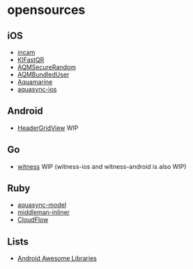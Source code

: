 opensources
===========

iOS
---

- [incam](https://github.com/kaiinui/incam)
- [KIFastQR](https://github.com/kaiinui/FastQR)
- [AQMSecureRandom](https://github.com/AQAquamarine/AQMSecureRandom)
- [AQMBundledUser](https://github.com/AQAquamarine/AQMBundledUser)
- [Aquamarine](https://github.com/AQAquamarine/Aquamarine)
- [aquasync-ios](https://github.com/AQAquamarine/aquasync-ios)

Android
---

- [HeaderGridView](https://github.com/AquaSupport/HeaderGridView) WIP

Go
---

- [witness](https://github.com/kaiinui/witness) WIP (witness-ios and witness-android is also WIP)

Ruby
---

- [aquasync-model](https://github.com/AQAquamarine/aquasync-model)
- [middleman-inliner](https://github.com/kaiinui/middleman-inliner)
- [CloudFlow](https://github.com/kaiinui/CloudFlow)

Lists
---

- [Android Awesome Libraries](https://github.com/kaiinui/android-awesome-libraries)
